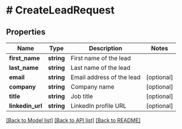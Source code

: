 # # CreateLeadRequest

## Properties

Name | Type | Description | Notes
------------ | ------------- | ------------- | -------------
**first_name** | **string** | First name of the lead |
**last_name** | **string** | Last name of the lead |
**email** | **string** | Email address of the lead | [optional]
**company** | **string** | Company name | [optional]
**title** | **string** | Job title | [optional]
**linkedin_url** | **string** | LinkedIn profile URL | [optional]

[[Back to Model list]](../../README.md#models) [[Back to API list]](../../README.md#endpoints) [[Back to README]](../../README.md)
